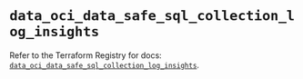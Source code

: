 # `data_oci_data_safe_sql_collection_log_insights`

Refer to the Terraform Registry for docs: [`data_oci_data_safe_sql_collection_log_insights`](https://registry.terraform.io/providers/oracle/oci/6.18.0/docs/data-sources/data_safe_sql_collection_log_insights).
